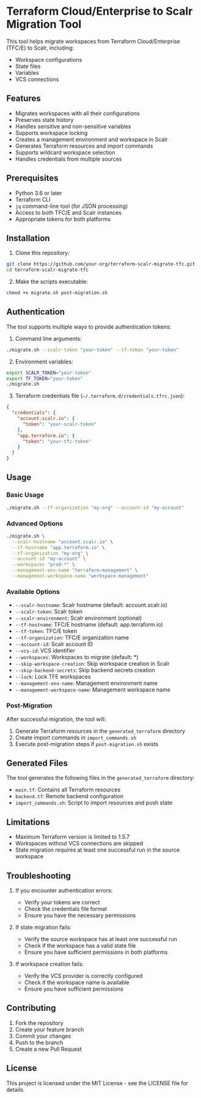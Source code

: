 # Terraform Cloud/Enterprise to Scalr Migration Tool

This tool helps migrate workspaces from Terraform Cloud/Enterprise (TFC/E) to Scalr, including:
- Workspace configurations
- State files
- Variables
- VCS connections

## Features

- Migrates workspaces with all their configurations
- Preserves state history
- Handles sensitive and non-sensitive variables
- Supports workspace locking
- Creates a management environment and workspace in Scalr
- Generates Terraform resources and import commands
- Supports wildcard workspace selection
- Handles credentials from multiple sources

## Prerequisites

- Python 3.6 or later
- Terraform CLI
- `jq` command-line tool (for JSON processing)
- Access to both TFC/E and Scalr instances
- Appropriate tokens for both platforms

## Installation

1. Clone this repository:
```bash
git clone https://github.com/your-org/terraform-scalr-migrate-tfc.git
cd terraform-scalr-migrate-tfc
```

2. Make the scripts executable:
```bash
chmod +x migrate.sh post-migration.sh
```

## Authentication

The tool supports multiple ways to provide authentication tokens:

1. Command line arguments:
```bash
./migrate.sh --scalr-token "your-token" --tf-token "your-token"
```

2. Environment variables:
```bash
export SCALR_TOKEN="your-token"
export TF_TOKEN="your-token"
./migrate.sh
```

3. Terraform credentials file (`~/.terraform.d/credentials.tfrc.json`):
```json
{
  "credentials": {
    "account.scalr.io": {
      "token": "your-scalr-token"
    },
    "app.terraform.io": {
      "token": "your-tfc-token"
    }
  }
}
```

## Usage

### Basic Usage

```bash
./migrate.sh --tf-organization "my-org" --account-id "my-account"
```

### Advanced Options

```bash
./migrate.sh \
  --scalr-hostname "account.scalr.io" \
  --tf-hostname "app.terraform.io" \
  --tf-organization "my-org" \
  --account-id "my-account" \
  --workspaces "prod-*" \
  --management-env-name "terraform-management" \
  --management-workspace-name "workspace-management"
```

### Available Options

- `--scalr-hostname`: Scalr hostname (default: account.scalr.io)
- `--scalr-token`: Scalr token
- `--scalr-environment`: Scalr environment (optional)
- `--tf-hostname`: TFC/E hostname (default: app.terraform.io)
- `--tf-token`: TFC/E token
- `--tf-organization`: TFC/E organization name
- `--account-id`: Scalr account ID
- `--vcs-id`: VCS identifier
- `--workspaces`: Workspaces to migrate (default: *)
- `--skip-workspace-creation`: Skip workspace creation in Scalr
- `--skip-backend-secrets`: Skip backend secrets creation
- `--lock`: Lock TFE workspaces
- `--management-env-name`: Management environment name
- `--management-workspace-name`: Management workspace name

### Post-Migration

After successful migration, the tool will:
1. Generate Terraform resources in the `generated_terraform` directory
2. Create import commands in `import_commands.sh`
3. Execute post-migration steps if `post-migration.sh` exists

## Generated Files

The tool generates the following files in the `generated_terraform` directory:

- `main.tf`: Contains all Terraform resources
- `backend.tf`: Remote backend configuration
- `import_commands.sh`: Script to import resources and push state

## Limitations

- Maximum Terraform version is limited to 1.5.7
- Workspaces without VCS connections are skipped
- State migration requires at least one successful run in the source workspace

## Troubleshooting

1. If you encounter authentication errors:
   - Verify your tokens are correct
   - Check the credentials file format
   - Ensure you have the necessary permissions

2. If state migration fails:
   - Verify the source workspace has at least one successful run
   - Check if the workspace has a valid state file
   - Ensure you have sufficient permissions in both platforms

3. If workspace creation fails:
   - Verify the VCS provider is correctly configured
   - Check if the workspace name is available
   - Ensure you have sufficient permissions

## Contributing

1. Fork the repository
2. Create your feature branch
3. Commit your changes
4. Push to the branch
5. Create a new Pull Request

## License

This project is licensed under the MIT License - see the LICENSE file for details.
